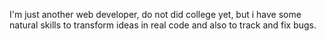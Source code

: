 I'm just another web developer, do not did college yet, but i have some natural skills to transform ideas in real code and also to track and fix bugs.
